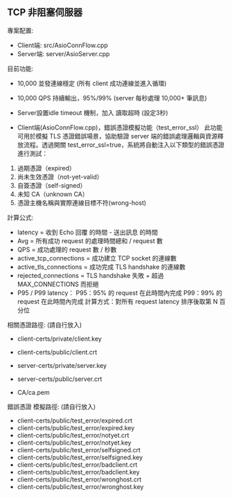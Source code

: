 TCP 非阻塞伺服器
---
專案配置:
   - Client端: src/AsioConnFlow.cpp
   - Server端: server/AsioServer.cpp


目前功能:

  - 10,000 並發連線穩定 (所有 client 成功連線並進入循環)

  - 10,000 QPS 持續輸出，95%/99% (server 每秒處理 10,000+ 筆訊息)

  - Server設置idle timeout 機制，加入 讀取超時 (設定3秒)

  - Client端(AsioConnFlow.cpp)，錯誤憑證模擬功能（test_error_ssl）
  此功能可用於模擬 TLS 憑證錯誤場景，協助驗證 server 端的錯誤處理邏輯與資源釋放流程。透過開關 test_error_ssl=true，系統將自動注入以下類型的錯誤憑證進行測試：
1. 過期憑證（expired）
2. 尚未生效憑證（not-yet-valid）
3. 自簽憑證（self-signed）
4. 未知 CA（unknown CA）
5. 憑證主機名稱與實際連線目標不符(wrong-host)


計算公式:
  - latency = 收到 Echo 回覆 的時間 - 送出訊息 的時間
  - Avg = 所有成功 request 的處理時間總和 / request 數
  - QPS = 成功處理的 request 數 / 秒數
  - active_tcp_connections = 成功建立 TCP socket 的連線數
  - active_tls_connections = 成功完成 TLS handshake 的連線數
  - rejected_connections = TLS handshake 失敗 + 超過 MAX_CONNECTIONS 而拒絕
  - P95 / P99 latency：
		P95：95% 的 request 在此時間內完成
		P99：99% 的 request 在此時間內完成
		計算方式：對所有 request latency 排序後取第 N 百分位
 


相關憑證路徑: (請自行放入)
- client-certs/private/client.key
- client-certs/public/client.crt

- server-certs/private/server.key
- server-certs/public/server.crt

- CA/ca.pem

錯誤憑證 模擬路徑: (請自行放入)
- client-certs/public/test_error/expired.crt
- client-certs/public/test_error/expired.key
- client-certs/public/test_error/notyet.crt
- client-certs/public/test_error/notyet.key
- client-certs/public/test_error/selfsigned.crt
- client-certs/public/test_error/selfsigned.key
- client-certs/public/test_error/badclient.crt
- client-certs/public/test_error/badclient.key
- client-certs/public/test_error/wronghost.crt
- client-certs/public/test_error/wronghost.key